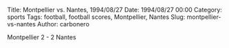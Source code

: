 Title: Montpellier vs. Nantes, 1994/08/27
Date: 1994/08/27 00:00
Category: sports
Tags: football, football scores, Montpellier, Nantes
Slug: montpellier-vs-nantes
Author: carbonero


Montpellier 2 - 2 Nantes
